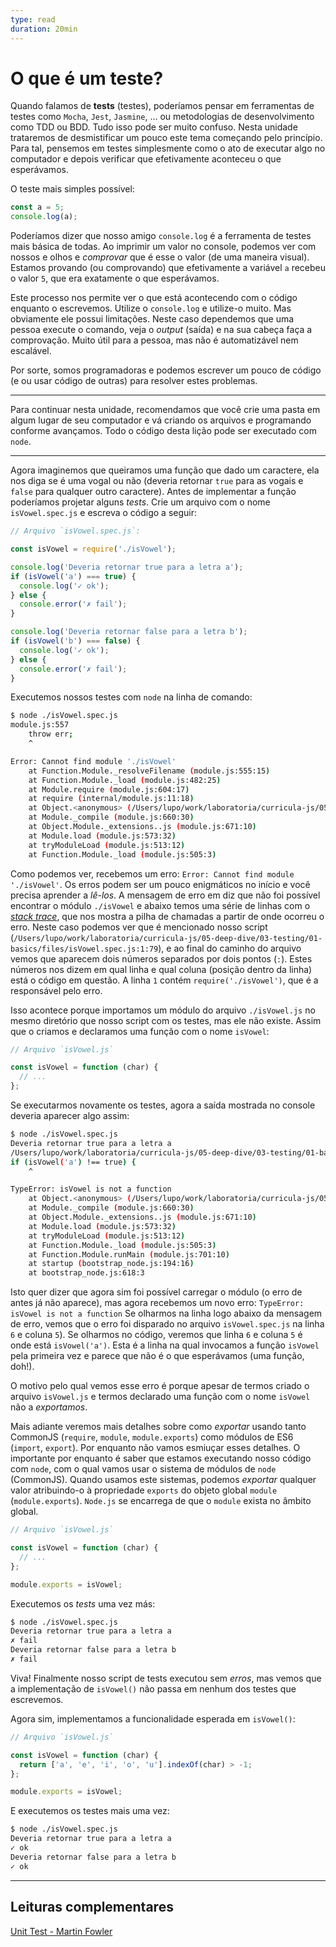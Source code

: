 ```yaml
---
type: read
duration: 20min
---
```


# O que é um teste?

Quando falamos de **tests** (testes), poderíamos pensar em ferramentas de testes
como `Mocha`, `Jest`, `Jasmine`, ... ou metodologias de desenvolvimento como TDD
ou BDD. Tudo isso pode ser muito confuso. Nesta unidade trataremos de
desmistificar um pouco este tema começando pelo princípio. Para tal, pensemos em
testes simplesmente como o ato de executar algo no computador e depois verificar
que efetivamente aconteceu o que esperávamos.

O teste mais simples possível:

```js
const a = 5;
console.log(a);
```

Poderíamos dizer que nosso amigo `console.log` é a ferramenta de testes mais
básica de todas. Ao imprimir um valor no console, podemos ver com nossos e olhos
e _comprovar_ que é esse o valor (de uma maneira visual). Estamos provando (ou
comprovando) que efetivamente a variável `a` recebeu o valor `5`, que era
exatamente o que esperávamos.

Este processo nos permite ver o que está acontecendo com o código enquanto o
escrevemos. Utilize o `console.log` e utilize-o muito. Mas obviamente ele possui
limitações. Neste caso dependemos que uma pessoa execute o comando, veja o
_output_ (saída) e na sua cabeça faça a comprovação. Muito útil para a pessoa,
mas não é automatizável nem escalável.

Por sorte, somos programadoras e podemos escrever um pouco de código (e ou usar
código de outras) para resolver estes problemas.

***

Para continuar nesta unidade, recomendamos que você crie uma pasta em algum
lugar de seu computador e vá criando os arquivos e programando conforme
avançamos. Todo o código desta lição pode ser executado com `node`.

***

Agora imaginemos que queiramos uma função que dado um caractere, ela nos diga se
é uma vogal ou não (deveria retornar `true` para as vogais e `false` para
qualquer outro caractere). Antes de implementar a função poderíamos projetar
alguns _tests_. Crie um arquivo com o nome `isVowel.spec.js` e escreva o código
a seguir:

```js
// Arquivo `isVowel.spec.js`:

const isVowel = require('./isVowel');

console.log('Deveria retornar true para a letra a');
if (isVowel('a') === true) {
  console.log('✓ ok');
} else {
  console.error('✗ fail');
}

console.log('Deveria retornar false para a letra b');
if (isVowel('b') === false) {
  console.log('✓ ok');
} else {
  console.error('✗ fail');
}
```

Executemos nossos testes com `node` na linha de comando:

```sh
$ node ./isVowel.spec.js
module.js:557
    throw err;
    ^

Error: Cannot find module './isVowel'
    at Function.Module._resolveFilename (module.js:555:15)
    at Function.Module._load (module.js:482:25)
    at Module.require (module.js:604:17)
    at require (internal/module.js:11:18)
    at Object.<anonymous> (/Users/lupo/work/laboratoria/curricula-js/05-deep-dive/03-testing/01-basics/files/isVowel.spec.js:1:79)
    at Module._compile (module.js:660:30)
    at Object.Module._extensions..js (module.js:671:10)
    at Module.load (module.js:573:32)
    at tryModuleLoad (module.js:513:12)
    at Function.Module._load (module.js:505:3)
```

Como podemos ver, recebemos um erro: `Error: Cannot find module './isVowel'`. Os
erros podem ser um pouco enigmáticos no início e você precisa aprender a
_lê-los_. A mensagem de erro em diz que não foi possível encontrar o módulo
`./isVowel` e abaixo temos uma série de linhas com o [_stack
trace_](https://developer.mozilla.org/en-US/docs/Web/JavaScript/Reference/Global_Objects/Error/Stack),
que nos mostra a pilha de chamadas a partir de onde ocorreu o erro. Neste caso
podemos ver que é mencionado nosso script
(`/Users/lupo/work/laboratoria/curricula-js/05-deep-dive/03-testing/01-basics/files/isVowel.spec.js:1:79`),
e ao final do caminho do arquivo vemos que aparecem dois números separados por
dois pontos (`:`). Estes números nos dizem em qual linha e qual coluna (posição
dentro da linha) está o código em questão. A linha `1` contém
`require('./isVowel')`, que é a responsável pelo erro.

Isso acontece porque importamos um módulo do arquivo `./isVowel.js` no mesmo
diretório que nosso script com os testes, mas ele não existe. Assim que o
criamos e declaramos uma função com o nome `isVowel`:

```js
// Arquivo `isVowel.js`

const isVowel = function (char) {
  // ...
};
```

Se executarmos novamente os testes, agora a saída mostrada no console deveria
aparecer algo assim:

```sh
$ node ./isVowel.spec.js
Deveria retornar true para a letra a
/Users/lupo/work/laboratoria/curricula-js/05-deep-dive/03-testing/01-basics/files/isVowel.spec.js:4
if (isVowel('a') !== true) {
    ^

TypeError: isVowel is not a function
    at Object.<anonymous> (/Users/lupo/work/laboratoria/curricula-js/05-deep-dive/03-testing/01-basics/files/isVowel.spec.js:6:5)
    at Module._compile (module.js:660:30)
    at Object.Module._extensions..js (module.js:671:10)
    at Module.load (module.js:573:32)
    at tryModuleLoad (module.js:513:12)
    at Function.Module._load (module.js:505:3)
    at Function.Module.runMain (module.js:701:10)
    at startup (bootstrap_node.js:194:16)
    at bootstrap_node.js:618:3
```

Isto quer dizer que agora sim foi possível carregar o módulo (o erro de antes já
não aparece), mas agora recebemos um novo erro: `TypeError: isVowel is not a
function` Se olharmos na linha logo abaixo da mensagem de erro, vemos que o erro
foi disparado no arquivo `isVowel.spec.js` na linha `6` e coluna `5`). Se
olharmos no código, veremos que linha `6` e coluna `5` é onde está
`isVowel('a')`. Esta é a linha na qual invocamos a função `isVowel` pela
primeira vez e parece que não é o que esperávamos (uma função, doh!).

O motivo pelo qual vemos esse erro é porque apesar de termos criado o arquivo
`isVowel.js` e termos declarado uma função com o nome `isVowel` não a
_exportamos_.

Mais adiante veremos mais detalhes sobre como _exportar_ usando tanto CommonJS
(`require`, `module`, `module.exports`) como módulos de ES6 (`import`,
`export`). Por enquanto não vamos esmiuçar esses detalhes. O importante por
enquanto é saber que estamos executando nosso código com `node`, com o qual
vamos usar o sistema de módulos de `node` (CommonJS). Quando usamos este
sistemas, podemos _exportar_ qualquer valor atribuindo-o à propriedade `exports`
do objeto global `module` (`module.exports`). `Node.js` se encarrega de que o
`module` exista no âmbito global.

```js
// Arquivo `isVowel.js`

const isVowel = function (char) {
  // ...
};

module.exports = isVowel;
```

Executemos os _tests_ uma vez más:

```sh
$ node ./isVowel.spec.js
Deveria retornar true para a letra a
✗ fail
Deveria retornar false para a letra b
✗ fail
```

Viva! Finalmente nosso script de tests executou sem _erros_, mas vemos que a
implementação de `isVowel()` não passa em nenhum dos testes que escrevemos.

Agora sim, implementamos a funcionalidade esperada em `isVowel()`:

```js
// Arquivo `isVowel.js`

const isVowel = function (char) {
  return ['a', 'e', 'i', 'o', 'u'].indexOf(char) > -1;
};

module.exports = isVowel;
```

E executemos os testes mais uma vez:

```sh
$ node ./isVowel.spec.js
Deveria retornar true para a letra a
✓ ok
Deveria retornar false para a letra b
✓ ok
```

***

## Leituras complementares

[Unit Test - Martin Fowler](https://martinfowler.com/bliki/UnitTest.html)
